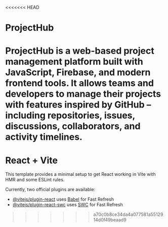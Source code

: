 <<<<<<< HEAD
# ProjectHub
ProjectHub is a web-based project management platform built with JavaScript, Firebase, and modern frontend tools. It allows teams and developers to manage their projects with features inspired by GitHub – including repositories, issues, discussions, collaborators, and activity timelines.
=======
# React + Vite

This template provides a minimal setup to get React working in Vite with HMR and some ESLint rules.

Currently, two official plugins are available:

- [@vitejs/plugin-react](https://github.com/vitejs/vite-plugin-react/blob/main/packages/plugin-react/README.md) uses [Babel](https://babeljs.io/) for Fast Refresh
- [@vitejs/plugin-react-swc](https://github.com/vitejs/vite-plugin-react-swc) uses [SWC](https://swc.rs/) for Fast Refresh
>>>>>>> a70c0b8ce34da4a077581a5512914d0f49beaad9

